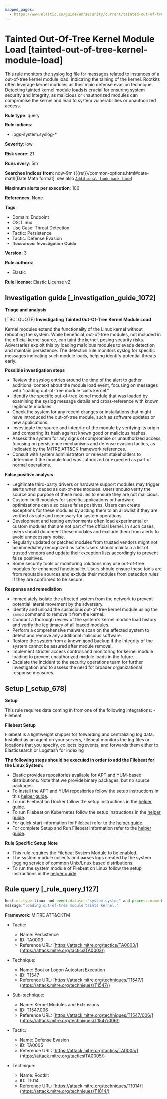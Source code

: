 ```yaml
---
mapped_pages:
  - https://www.elastic.co/guide/en/security/current/tainted-out-of-tree-kernel-module-load.html
---
```


# Tainted Out-Of-Tree Kernel Module Load [tainted-out-of-tree-kernel-module-load]

This rule monitors the syslog log file for messages related to instances of a out-of-tree kernel module load, indicating the taining of the kernel. Rootkits often leverage kernel modules as their main defense evasion technique. Detecting tainted kernel module loads is crucial for ensuring system security and integrity, as malicious or unauthorized modules can compromise the kernel and lead to system vulnerabilities or unauthorized access.

**Rule type**: query

**Rule indices**:

* logs-system.syslog-*

**Severity**: low

**Risk score**: 21

**Runs every**: 5m

**Searches indices from**: now-9m ({{ref}}/common-options.html#date-math[Date Math format], see also [`Additional look-back time`](docs-content://solutions/security/detect-and-alert/create-detection-rule.md#rule-schedule))

**Maximum alerts per execution**: 100

**References**: None

**Tags**:

* Domain: Endpoint
* OS: Linux
* Use Case: Threat Detection
* Tactic: Persistence
* Tactic: Defense Evasion
* Resources: Investigation Guide

**Version**: 3

**Rule authors**:

* Elastic

**Rule license**: Elastic License v2

## Investigation guide [_investigation_guide_1072]

**Triage and analysis**

[TBC: QUOTE]
**Investigating Tainted Out-Of-Tree Kernel Module Load**

Kernel modules extend the functionality of the Linux kernel without rebooting the system. While beneficial, out-of-tree modules, not included in the official kernel source, can taint the kernel, posing security risks. Adversaries exploit this by loading malicious modules to evade detection and maintain persistence. The detection rule monitors syslog for specific messages indicating such module loads, helping identify potential threats early.

**Possible investigation steps**

* Review the syslog entries around the time of the alert to gather additional context about the module load event, focusing on messages with "loading out-of-tree module taints kernel."
* Identify the specific out-of-tree kernel module that was loaded by examining the syslog message details and cross-reference with known legitimate modules.
* Check the system for any recent changes or installations that might have introduced the out-of-tree module, such as software updates or new applications.
* Investigate the source and integrity of the module by verifying its origin and comparing its hash against known good or malicious hashes.
* Assess the system for any signs of compromise or unauthorized access, focusing on persistence mechanisms and defense evasion tactics, as indicated by the MITRE ATT&CK framework references.
* Consult with system administrators or relevant stakeholders to determine if the module load was authorized or expected as part of normal operations.

**False positive analysis**

* Legitimate third-party drivers or hardware support modules may trigger alerts when loaded as out-of-tree modules. Users should verify the source and purpose of these modules to ensure they are not malicious.
* Custom-built modules for specific applications or hardware optimizations can also cause false positives. Users can create exceptions for these modules by adding them to an allowlist if they are verified as safe and necessary for system operations.
* Development and testing environments often load experimental or custom modules that are not part of the official kernel. In such cases, users should document these modules and exclude them from alerts to avoid unnecessary noise.
* Regularly updated or patched modules from trusted vendors might not be immediately recognized as safe. Users should maintain a list of trusted vendors and update their exception lists accordingly to prevent false positives.
* Some security tools or monitoring solutions may use out-of-tree modules for enhanced functionality. Users should ensure these tools are from reputable sources and exclude their modules from detection rules if they are confirmed to be secure.

**Response and remediation**

* Immediately isolate the affected system from the network to prevent potential lateral movement by the adversary.
* Identify and unload the suspicious out-of-tree kernel module using the `rmmod` command to remove it from the kernel.
* Conduct a thorough review of the system’s kernel module load history and verify the legitimacy of all loaded modules.
* Perform a comprehensive malware scan on the affected system to detect and remove any additional malicious software.
* Restore the system from a known good backup if the integrity of the system cannot be assured after module removal.
* Implement stricter access controls and monitoring for kernel module loading to prevent unauthorized module loads in the future.
* Escalate the incident to the security operations team for further investigation and to assess the need for broader organizational response measures.


## Setup [_setup_678]

**Setup**

This rule requires data coming in from one of the following integrations: - Filebeat

**Filebeat Setup**

Filebeat is a lightweight shipper for forwarding and centralizing log data. Installed as an agent on your servers, Filebeat monitors the log files or locations that you specify, collects log events, and forwards them either to Elasticsearch or Logstash for indexing.

**The following steps should be executed in order to add the Filebeat for the Linux System:**

* Elastic provides repositories available for APT and YUM-based distributions. Note that we provide binary packages, but no source packages.
* To install the APT and YUM repositories follow the setup instructions in this [helper guide](beats://docs/reference/filebeat/setup-repositories.md).
* To run Filebeat on Docker follow the setup instructions in the [helper guide](beats://docs/reference/filebeat/running-on-docker.md).
* To run Filebeat on Kubernetes follow the setup instructions in the [helper guide](beats://docs/reference/filebeat/running-on-kubernetes.md).
* For quick start information for Filebeat refer to the [helper guide](https://www.elastic.co/guide/en/beats/filebeat/8.11/filebeat-installation-configuration.html).
* For complete Setup and Run Filebeat information refer to the [helper guide](beats://docs/reference/filebeat/setting-up-running.md).

**Rule Specific Setup Note**

* This rule requires the Filebeat System Module to be enabled.
* The system module collects and parses logs created by the system logging service of common Unix/Linux based distributions.
* To run the system module of Filebeat on Linux follow the setup instructions in the [helper guide](beats://docs/reference/filebeat/filebeat-module-system.md).


## Rule query [_rule_query_1127]

```js
host.os.type:linux and event.dataset:"system.syslog" and process.name:kernel and
message:"loading out-of-tree module taints kernel."
```

**Framework**: MITRE ATT&CKTM

* Tactic:

    * Name: Persistence
    * ID: TA0003
    * Reference URL: [https://attack.mitre.org/tactics/TA0003/](https://attack.mitre.org/tactics/TA0003/)

* Technique:

    * Name: Boot or Logon Autostart Execution
    * ID: T1547
    * Reference URL: [https://attack.mitre.org/techniques/T1547/](https://attack.mitre.org/techniques/T1547/)

* Sub-technique:

    * Name: Kernel Modules and Extensions
    * ID: T1547.006
    * Reference URL: [https://attack.mitre.org/techniques/T1547/006/](https://attack.mitre.org/techniques/T1547/006/)

* Tactic:

    * Name: Defense Evasion
    * ID: TA0005
    * Reference URL: [https://attack.mitre.org/tactics/TA0005/](https://attack.mitre.org/tactics/TA0005/)

* Technique:

    * Name: Rootkit
    * ID: T1014
    * Reference URL: [https://attack.mitre.org/techniques/T1014/](https://attack.mitre.org/techniques/T1014/)



